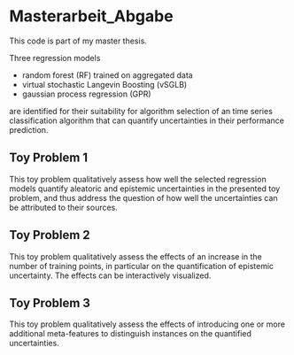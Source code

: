 # Masterarbeit_Abgabe

This code is part of my master thesis.

Three regression models 

- random forest (RF) trained on aggregated data
- virtual stochastic Langevin Boosting (vSGLB)
- gaussian process regression (GPR)
  
are identified for their suitability for algorithm selection of an time series classification algorithm that can quantify uncertainties in their performance prediction.

## Toy Problem 1

This toy problem qualitatively assess how well the selected regression models quantify aleatoric and epistemic uncertainties in the presented toy problem, and thus address the question of how well the uncertainties can be attributed to their sources.

## Toy Problem 2

This toy problem qualitatively assess the effects of an increase in the number of training points, in particular on the quantification of epistemic uncertainty. The effects can be interactively visualized.

## Toy Problem 3

This toy problem qualitatively assess the effects of introducing one or more additional meta-features to distinguish instances on the quantified uncertainties.
